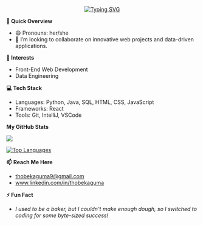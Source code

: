 <p align="center">
  <a href="https://git.io/typing-svg"><img src="https://readme-typing-svg.herokuapp.com?font=Montserrat&weight=800&pause=1000&center=true&vCenter=true&random=false&width=435&lines=Hi+There+👋;I+Am+Thobeka+Guma+😊+🇿🇦;A+passionate+full-stack+developer+💻;With+a+love+for+data+📈+🧮" alt="Typing SVG" /></a>
</p>

**🚀 Quick Overview**
- 😄 Pronouns: her/she
- 💞️ I’m looking to collaborate on innovative web projects and data-driven applications.

**👀 Interests**
- Front-End Web Development
- Data Engineering

**💻 Tech Stack**
- Languages: Python, Java, SQL, HTML, CSS, JavaScript
- Frameworks: React
- Tools: Git, IntelliJ, VSCode

<b>My GitHub Stats</b>

<a href="http://www.github.com/thobekaguma"><img src="https://github-readme-streak-stats.herokuapp.com/?user=thobekaguma&stroke=ffffff&background=1c1917&ring=0891b2&fire=0891b2&currStreakNum=ffffff&currStreakLabel=0891b2&sideNums=ffffff&sideLabels=ffffff&dates=ffffff&hide_border=true" /></a>

<a href="https://github.com/thobekaguma" align="left"><img src="https://github-readme-stats.vercel.app/api/top-langs/?username=thobekaguma&langs_count=10&title_color=0891b2&text_color=ffffff&icon_color=0891b2&bg_color=1c1917&hide_border=true&locale=en&custom_title=Top%20%Languages" alt="Top Languages" /></a>

**📫 Reach Me Here**
- thobekaguma9@gmail.com
- www.linkedin.com/in/thobekaguma

**⚡ Fun Fact**
- *I used to be a baker, but I couldn't make enough dough, so I switched to coding for some byte-sized success!*
